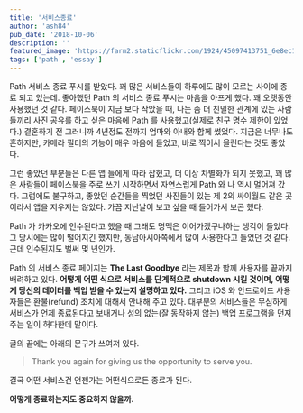 ```yaml
---
title: '서비스종료'
author: 'ash84'
pub_date: '2018-10-06'
description: ''
featured_image: 'https://farm2.staticflickr.com/1924/45097413751_6e8ec1dda1_h.jpg'
tags: ['path', 'essay']
---
```


Path 서비스 종료 푸시를 받았다. 꽤 많은 서비스들이 하루에도 많이 모르는 사이에 종료 되고 있는데. 좋아했던 Path 의 서비스 종료 푸시는 마음을 아프게 했다. 꽤 오랫동안 사용했던 것 같다. 페이스북이 지금 보다 작았을 때, 나는 좀 더 친밀한 관계에 있는 사람들끼리 사진 공유를 하고 싶은 마음에 Path 를 사용했고(실제로 친구 명수 제한이 있었다.) 결혼하기 전 그러니까 4년정도 전까지 엄마와 아내와 함께 썼었다. 지금은 너무나도 흔하지만, 카메라 필터의 기능이 매우 마음에 들었고, 바로 찍어서 올린다는 것도 좋았다. 

그런 좋았던 부분들은 다른 앱 들에게 따라 잡혔고, 더 이상 차별화가 되지 못했고, 꽤 많은 사람들이 페이스북을 주로 쓰기 시작하면서 자연스럽게 Path 와 나 역시 멀어져 갔다. 그럼에도 불구하고, 좋았던 순간들을 찍었던 사진들이 있는 제 2의 싸이월드 같은 곳이라서 앱을 지우지는 않았다. 가끔 지난날이 보고 싶을 때 들어가서 보곤 했다. 

Path 가 카카오에 인수된다고 했을 때 그래도 명맥은 이어가겠구나하는 생각이 들었다. 그 당시에는 많이 떨어지긴 했지만, 동남아시아쪽에서 많이 사용한다고 들었던 것 같다. 근데 인수된지도 벌써 몇 년인가. 

Path 의 서비스 종료 페이지는 **The Last Goodbye** 라는 제목과 함께 사용자를 끝까지 배려하고 있다. **어떻게 어떤 식으로 서비스를 단계적으로 shutdown 시킬 것이며, 어떻게 당신의 데이터를 백업 받을 수 있는지 설명하고 있다.** 그리고 iOS 와 안드로이드 사용자들은 환불(refund) 조치에 대해서 안내해 주고 있다. 대부분의 서비스들은 무심하게 서비스가 언제 종료된다고 보내거나 성의 없는(잘 동작하지 않는) 백업 프로그램을 던져주는 일이 허다한데 말이다. 

글의 끝에는 아래의 문구가 쓰여져 있다. 

> Thank you again for giving us the opportunity to serve you.

결국 어떤 서비스건 언젠가는 어떤식으로든 종료가 된다. 

**어떻게 종료하는지도 중요하지 않을까.**
